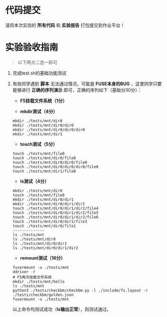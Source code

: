 # 代码提交

请将本次实验的 **所有代码** 和 **实验报告** 打包提交到作业平台！

# 实验验收指南

> 以下两点二选一即可

1. 完成test.sh的基础功能测试
   
2. 有些同学遇到 **脚本** 无法通过情况，可能是 **FUSE本身的BUG** ，这里同学只要能够进行 **正确的序列演示** 即可，正确的序列如下（基础分30分）：

      - **F5挂载文件系统（1分）**

      - **mkdir测试（4分）**

     ```shell
     mkdir ./tests/mnt/dir0
     mkdir ./tests/mnt/dir0/dir0
     mkdir ./tests/mnt/dir0/dir0/dir0
     mkdir ./tests/mnt/dir1
     ```

      - **touch测试（5分）**

     ```shell
     touch ./tests/mnt/file0
     touch ./tests/mnt/dir0/file0
     touch ./tests/mnt/dir0/dir0/file0
     touch ./tests/mnt/dir0/dir0/dir0/file0
     touch ./tests/mnt/dir1/file0
     ```

      - **ls测试（4分）**

     ```shell
     mkdir ./tests/mnt/dir0
     touch ./tests/mnt/file0
     mkdir ./tests/mnt/dir0/dir1
     mkdir ./tests/mnt/dir0/dir1/dir2
     touch ./tests/mnt/dir0/dir1/dir2/file4
     touch ./tests/mnt/dir0/dir1/dir2/file5
     touch ./tests/mnt/dir0/dir1/dir2/file6
     touch ./tests/mnt/dir0/dir1/file3
     touch ./tests/mnt/dir0/file1
     --------------
     ls ./tests/mnt
     ls ./tests/mnt/dir0
     ls ./tests/mnt/dir0/dir1
     ls ./tests/mnt/dir0/dir1/dir2
     ```
   
      - **remount测试（16分）**
   
     ```console
     fusermount -u ./tests/mnt
     ddriver -r
     # F5再次挂载文件系统
     mkdir ./tests/mnt/hello
     ls ./tests/mnt
     python3 ./tests/checkbm/checkbm.py -l ./include/fs.layout -r ./tests/checkbm/golden.json
     fusermount -u ./tests/mnt
     ```
   
   以上命令均测试成功（**ls输出正常**），则测试通过。

